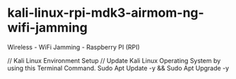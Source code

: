 # kali-linux-rpi-mdk3-airmom-ng-wifi-jamming
Wireless - WiFi Jamming - Raspberry PI (RPI)

// Kali Linux Environment Setup //
Update Kali Linux Operating System by using this Terminal Command.
Sudo Apt Update -y && Sudo Apt Upgrade -y
